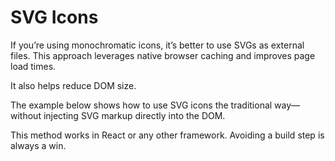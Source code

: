 # SVG Icons

If you’re using monochromatic icons, it’s better to use SVGs as external files.
This approach leverages native browser caching and improves page load times.

It also helps reduce DOM size.

The example below shows how to use SVG icons the traditional way—without injecting SVG markup directly into the DOM.

This method works in React or any other framework.
Avoiding a build step is always a win.
